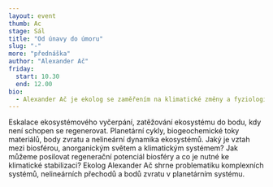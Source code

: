 ```yaml
---
layout: event
thumb: Ac
stage: Sál
title: "Od únavy do úmoru"
slug: "-"
more: "přednáška"
author: "Alexander Ač"
friday:
  start: 10.30
  end: 12.00
bio:
  - Alexander Ač je ekolog se zaměřením na klimatické změny a fyziologii rostlin. V současnosti působí v centru pro výzkum globální změny CzechGlobe.
---
```


Eskalace ekosystémového vyčerpání, zatěžování ekosystému do bodu, kdy není schopen se regenerovat. Planetární cykly, biogeochemické toky materiálů, body zvratu a nelineární dynamika ekosystémů. Jaký je vztah mezi biosférou, anorganickým světem a klimatickým systémem? Jak můžeme posilovat regenerační potenciál biosféry a co je nutné ke klimatické stabilizaci? Ekolog Alexander Ač shrne problematiku komplexních systémů, nelineárních přechodů a bodů zvratu v planetárním systému.
